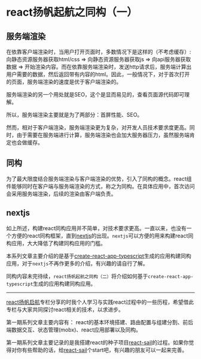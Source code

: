 # react扬帆起航之同构（一）

## 服务端渲染
在依靠客户端渲染时，当用户打开页面时，多数情况下是这样的（不考虑缓存）: 向静态资源服务器获取html/css => 向静态资源服务器获取js => 向api服务器获取数据 => 开始渲染内容。而在依靠服务端渲染时，发送http请求后，服务端计算出用户需要的数据，然后返回带有内容的html。因此，一般情况下，对于首次打开的页面，服务端渲染的速度是优于客户端渲染的。

服务端渲染的另一个用处就是SEO，这个是显而易见的，查看页面源代码即可理解。

所以，服务端渲染主要就是为了两部分：首屏性能、SEO。

然而，相对于客户端渲染，服务端渲染更为复杂，对开发人员技术要求度更高。同时，由于需要在服务端进行计算，服务端渲染也会加大服务器压力，虽然服务端肯定也会做缓存。

## 同构
为了最大限度结合服务端渲染与客户端渲染的优势，引入了同构的概念。react组件能够同时在客户端与服务端渲染的方式，称之为同构。在具体应用中，首次访问会采用服务端渲染，后续的渲染由客户端负责。

## nextjs
如上所述，构建react同构应用并不简单，对技术要求更高。一直以来，也没有一个方便的react同构框架，直到[nextjs](https://github.com/zeit/next.js)的出现。`nextjs`可以方便的用来构建react同构应用，大大降低了构建同构应用的门槛。

本系列文章主要介绍的是基于[create-react-app-typescript](https://github.com/wmonk/create-react-app-typescript)生成的应用构建同构应用，对于`nextjs`不再作更多的介绍，有兴趣的请自行了解。


同构内容未完待续，`react扬帆起航之同构（二）`将介绍如何基于`create-react-app-typescript`生成的应用构建同构应用。

***

[react扬帆启航](https://segmentfault.com/blog/react-sail)专栏分享的时我个人学习与实践react过程中的一些历程，希望借此专栏与大家共同探讨react相关的技术，以求进步。

第一期系列文章主要内容有： react的基本环境搭建、路由配置与组建分割、前后端数据交互、状态管理(mobx)、react应用部署以及同构。

第一期系列文章主要记录的是我搭建react的种子项目[react-sail](https://github.com/vdfor/react-sail)的过程。如果你觉得对你有些帮助的话，给[react-sail](https://github.com/vdfor/react-sail)个start吧，有兴趣的朋友可以一起来完善。

